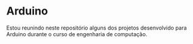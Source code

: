 Arduino
=======

Estou reunindo neste repositório alguns dos projetos desenvolvido para Arduino durante o curso de engenharia de computação.
